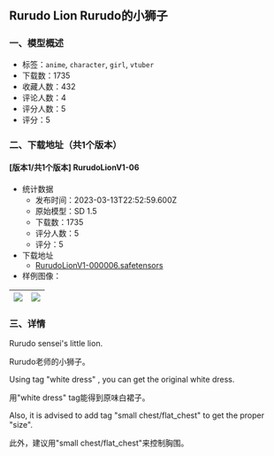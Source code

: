## Rurudo Lion Rurudo的小狮子
### 一、模型概述

- 标签：`anime`, `character`, `girl`, `vtuber`
- 下载数：1735
- 收藏人数：432
- 评论人数：4
- 评分人数：5
- 评分：5

### 二、下载地址（共1个版本）

#### [版本1/共1个版本] RurudoLionV1-06

- 统计数据
  - 发布时间：2023-03-13T22:52:59.600Z
  - 原始模型：SD 1.5
  - 下载数：1735
  - 评分人数：5
  - 评分：5
- 下载地址
  - [RurudoLionV1-000006.safetensors](https://civitai.com/api/download/models/12195)
- 样例图像：

| <img src="https://image.civitai.com/xG1nkqKTMzGDvpLrqFT7WA/474f07e2-acc2-4a21-76d9-e348115ccb00/width=450/116936.jpeg" /> | <img src="https://image.civitai.com/xG1nkqKTMzGDvpLrqFT7WA/666d24b3-86fd-45c3-78a2-72d0a330c200/width=450/116941.jpeg" /> |
| ---- | ---- |


### 三、详情
<p>Rurudo sensei's little lion.</p><p>Rurudo老师的小狮子。</p><p>Using tag "white dress" , you can get the original white dress.</p><p>用"white dress" tag能得到原味白裙子。</p><p>Also, it is advised to add tag "small chest/flat_chest" to get the proper "size".</p><p>此外，建议用"small chest/flat_chest"来控制胸围。</p>